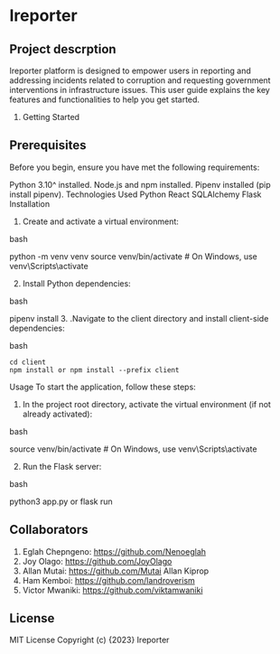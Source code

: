 # Ireporter


## Project descrption

Ireporter platform is designed to empower users in reporting and addressing incidents related to corruption and requesting government interventions in infrastructure issues. This user guide explains the key features and functionalities to help you get started.

1. Getting Started

## Prerequisites
Before you begin, ensure you have met the following requirements:

Python 3.10^ installed.
Node.js and npm installed.
Pipenv installed (pip install pipenv).
Technologies Used
Python
React
SQLAlchemy
Flask
Installation

1. Create and activate a virtual environment:

bash

python -m venv venv
source venv/bin/activate # On Windows, use venv\Scripts\activate

2. Install Python dependencies:

bash

pipenv install
3. .Navigate to the client directory and install client-side dependencies:

bash

    cd client
    npm install or npm install --prefix client
Usage
To start the application, follow these steps:


1. In the project root directory, activate the virtual environment (if not already activated):

bash

source venv/bin/activate #
On Windows, use venv\Scripts\activate


2. Run the Flask server:

bash

python3 app.py or flask run



## Collaborators

1. Eglah Chepngeno: https://github.com/Nenoeglah
2. Joy Olago: https://github.com/JoyOlago
3. Allan Mutai: https://github.com/Mutai Allan Kiprop
4. Ham Kemboi: https://github.com/landroverism
5. Victor Mwaniki: https://github.com/viktamwaniki



## License
MIT License Copyright (c) {2023} Ireporter